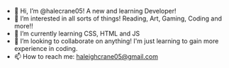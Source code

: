 - 👋 Hi, I’m @halecrane05! A new and learning Developer!
- 👀 I’m interested in all sorts of things! Reading, Art, Gaming, Coding and more!!
- 🌱 I’m currently learning CSS, HTML and JS
- 💞️ I’m looking to collaborate on anything! I'm just learning to gain more experience in coding.
- 📫 How to reach me: haleighcrane05@gmail.com

<!---
halecrane05/halecrane05 is a ✨ special ✨ repository because its `README.md` (this file) appears on your GitHub profile.
You can click the Preview link to take a look at your changes.
--->

